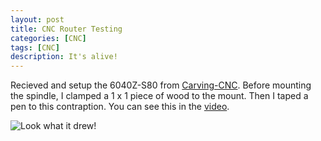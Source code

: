 ```yaml
---
layout: post
title: CNC Router Testing
categories: [CNC]
tags: [CNC]
description: It's alive!
---
```


Recieved and setup the 6040Z-S80 from [Carving-CNC](http://www.carving-cnc.com).  Before mounting the spindle, I clamped a 1 x 1 piece of wood to the mount.  Then I taped a pen to this contraption.  You can see this in the [video](https://youtu.be/0AfhBB9tsAk). 

![Look what it drew!](media/posts/cnc-router-drawing.jpg)
